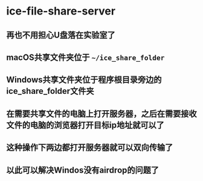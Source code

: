 # ice-file-share-server

## 再也不用担心U盘落在实验室了

## macOS共享文件夹位于 `~/ice_share_folder`

## Windows共享文件夹位于程序根目录旁边的ice_share_folder文件夹

## 在需要共享文件的电脑上打开服务器，之后在需要接收文件的电脑的浏览器打开目标ip地址就可以了

## 这种操作下两边都打开服务器就可以双向传输了

## 以此可以解决Windos没有airdrop的问题了
